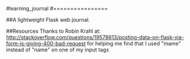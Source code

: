 #learning_journal
#================

##A lightweight Flask web journal.

##Resources
Thanks to Robin Krahl at:
http://stackoverflow.com/questions/19578613/posting-data-on-flask-via-form-is-giving-400-bad-request
for helping me find that I used "mame" instead of "name" on one of my input tags
